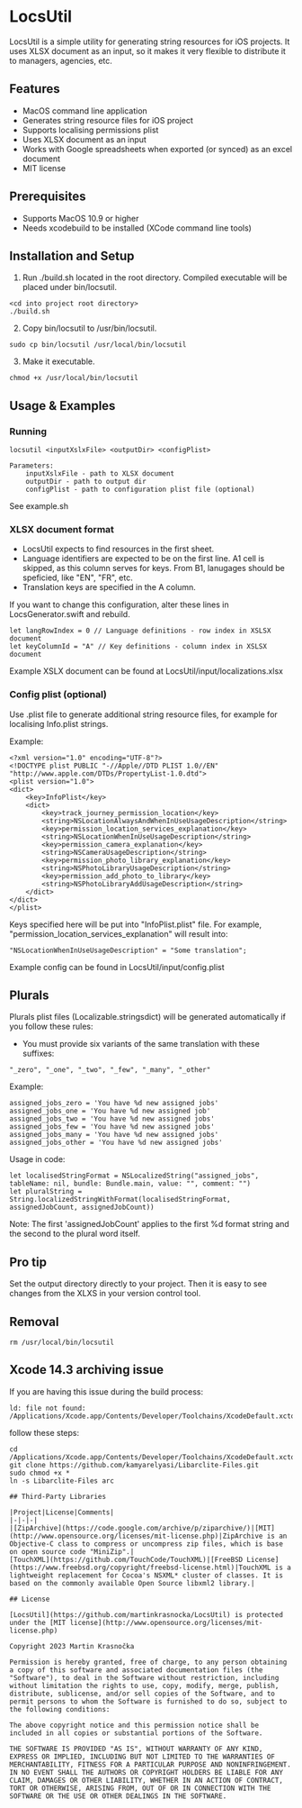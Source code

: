 # LocsUtil

LocsUtil is a simple utility for generating string resources for iOS projects. It uses XLSX document as an input, so it makes it very flexible to distribute it to managers, agencies, etc.

## Features

- MacOS command line application
- Generates string resource files for iOS project
- Supports localising permissions plist
- Uses XLSX document as an input
- Works with Google spreadsheets when exported (or synced) as an excel document
- MIT license

## Prerequisites
- Supports MacOS 10.9 or higher
- Needs xcodebuild to be installed (XCode command line tools)

## Installation and Setup

1. Run ./build.sh located in the root directory. Compiled executable will be placed under bin/locsutil.
```
<cd into project root directory>
./build.sh
```
2. Copy bin/locsutil to /usr/bin/locsutil.
```
sudo cp bin/locsutil /usr/local/bin/locsutil
```
3. Make it executable.
```
chmod +x /usr/local/bin/locsutil
```

## Usage & Examples

### Running
```
locsutil <inputXslxFile> <outputDir> <configPlist>

Parameters:
    inputXslxFile - path to XLSX document
    outputDir - path to output dir
    configPlist - path to configuration plist file (optional)
```
See example.sh

### XLSX document format
- LocsUtil expects to find resources in the first sheet.
- Language identifiers are expected to be on the first line. A1 cell is skipped, as this column serves for keys. From B1, lanugages should be speficied, like "EN", "FR", etc.
- Translation keys are specified in the A column.

If you want to change this configuration, alter these lines in LocsGenerator.swift and rebuild.
```
let langRowIndex = 0 // Language definitions - row index in XSLSX document
let keyColumnId = "A" // Key definitions - column index in XSLSX document
```
Example XSLX document can be found at LocsUtil/input/localizations.xlsx

### Config plist (optional)
Use .plist file to generate additional string resource files, for example for localising Info.plist strings.

Example:
```
<?xml version="1.0" encoding="UTF-8"?>
<!DOCTYPE plist PUBLIC "-//Apple//DTD PLIST 1.0//EN" "http://www.apple.com/DTDs/PropertyList-1.0.dtd">
<plist version="1.0">
<dict>
    <key>InfoPlist</key>
    <dict>
        <key>track_journey_permission_location</key>
        <string>NSLocationAlwaysAndWhenInUseUsageDescription</string>
        <key>permission_location_services_explanation</key>
        <string>NSLocationWhenInUseUsageDescription</string>
        <key>permission_camera_explanation</key>
        <string>NSCameraUsageDescription</string>
        <key>permission_photo_library_explanation</key>
        <string>NSPhotoLibraryUsageDescription</string>
        <key>permission_add_photo_to_library</key>
        <string>NSPhotoLibraryAddUsageDescription</string>
    </dict>
</dict>
</plist>
```
Keys specified here will be put into "InfoPlist.plist" file. For example, "permission_location_services_explanation" will result into:
```
"NSLocationWhenInUseUsageDescription" = "Some translation";
```
Example config can be found in LocsUtil/input/config.plist

## Plurals
Plurals plist files (Localizable.stringsdict) will be generated automatically if you follow these rules:

- You must provide six variants of the same translation with these suffixes:
```
"_zero", "_one", "_two", "_few", "_many", "_other"
```
Example:
```
assigned_jobs_zero = 'You have %d new assigned jobs'
assigned_jobs_one = 'You have %d new assigned job'
assigned_jobs_two = 'You have %d new assigned jobs'
assigned_jobs_few = 'You have %d new assigned jobs'
assigned_jobs_many = 'You have %d new assigned jobs'
assigned_jobs_other = 'You have %d new assigned jobs'
```
Usage in code:
```
let localisedStringFormat = NSLocalizedString("assigned_jobs", tableName: nil, bundle: Bundle.main, value: "", comment: "")
let pluralString = String.localizedStringWithFormat(localisedStringFormat, assignedJobCount, assignedJobCount))
```
Note:
The first 'assignedJobCount' applies to the first %d format string and the second to the plural word itself.

## Pro tip
Set the output directory directly to your project. Then it is easy to see changes from the XLXS in your version control tool.

## Removal
```
rm /usr/local/bin/locsutil
```

## Xcode 14.3 archiving issue
If you are having this issue during the build process:
```
ld: file not found: /Applications/Xcode.app/Contents/Developer/Toolchains/XcodeDefault.xctoolchain/usr/lib/arc/libarclite_macosx.a
```
follow these steps:
```
cd /Applications/Xcode.app/Contents/Developer/Toolchains/XcodeDefault.xctoolchain/usr/lib
git clone https://github.com/kamyarelyasi/Libarclite-Files.git
sudo chmod +x *
ln -s Libarclite-Files arc

## Third-Party Libraries

|Project|License|Comments|
|-|-|-|
|[ZipArchive](https://code.google.com/archive/p/ziparchive/)|[MIT](http://www.opensource.org/licenses/mit-license.php)|ZipArchive is an Objective-C class to compress or uncompress zip files, which is base on open source code "MiniZip".|
[TouchXML](https://github.com/TouchCode/TouchXML)|[FreeBSD License](https://www.freebsd.org/copyright/freebsd-license.html)|TouchXML is a lightweight replacement for Cocoa's NSXML* cluster of classes. It is based on the commonly available Open Source libxml2 library.|

## License

[LocsUtil](https://github.com/martinkrasnocka/LocsUtil) is protected under the [MIT license](http://www.opensource.org/licenses/mit-license.php)

Copyright 2023 Martin Krasnočka

Permission is hereby granted, free of charge, to any person obtaining a copy of this software and associated documentation files (the "Software"), to deal in the Software without restriction, including without limitation the rights to use, copy, modify, merge, publish, distribute, sublicense, and/or sell copies of the Software, and to permit persons to whom the Software is furnished to do so, subject to the following conditions:

The above copyright notice and this permission notice shall be included in all copies or substantial portions of the Software.

THE SOFTWARE IS PROVIDED "AS IS", WITHOUT WARRANTY OF ANY KIND, EXPRESS OR IMPLIED, INCLUDING BUT NOT LIMITED TO THE WARRANTIES OF MERCHANTABILITY, FITNESS FOR A PARTICULAR PURPOSE AND NONINFRINGEMENT. IN NO EVENT SHALL THE AUTHORS OR COPYRIGHT HOLDERS BE LIABLE FOR ANY CLAIM, DAMAGES OR OTHER LIABILITY, WHETHER IN AN ACTION OF CONTRACT, TORT OR OTHERWISE, ARISING FROM, OUT OF OR IN CONNECTION WITH THE SOFTWARE OR THE USE OR OTHER DEALINGS IN THE SOFTWARE.


